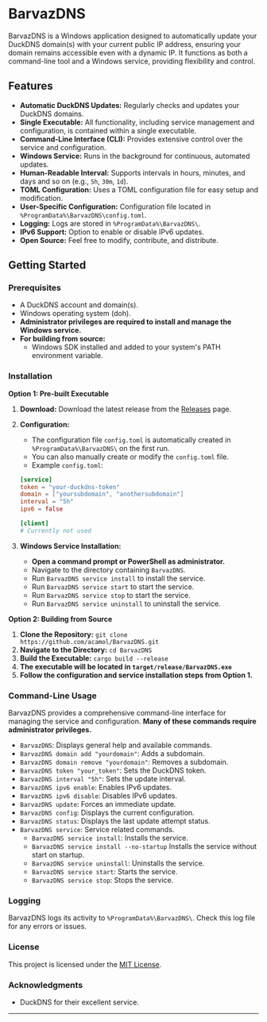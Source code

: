 # BarvazDNS

BarvazDNS is a Windows application designed to automatically update your DuckDNS domain(s) with your current public IP address, ensuring your domain remains accessible even with a dynamic IP. It functions as both a command-line tool and a Windows service, providing flexibility and control.

## Features

* **Automatic DuckDNS Updates:** Regularly checks and updates your DuckDNS domains.
* **Single Executable:** All functionality, including service management and configuration, is contained within a single executable.
* **Command-Line Interface (CLI):** Provides extensive control over the service and configuration.
* **Windows Service:** Runs in the background for continuous, automated updates.
* **Human-Readable Interval:** Supports intervals in hours, minutes, and days and so on (e.g., `5h`, `30m`, `1d`).
* **TOML Configuration:** Uses a TOML configuration file for easy setup and modification.
* **User-Specific Configuration:** Configuration file located in `%ProgramData%\BarvazDNS\config.toml`.
* **Logging:** Logs are stored in `%ProgramData%\BarvazDNS\`.
* **IPv6 Support:** Option to enable or disable IPv6 updates.
* **Open Source:** Feel free to modify, contribute, and distribute.

## Getting Started

### Prerequisites

* A DuckDNS account and domain(s).
* Windows operating system (doh).
* **Administrator privileges are required to install and manage the Windows service.**
* **For building from source:**
    * Windows SDK installed and added to your system's PATH environment variable.

### Installation

**Option 1: Pre-built Executable**

1.  **Download:** Download the latest release from the [Releases](https://github.com/Acamol/BarvazDNS/releases/) page.
3.  **Configuration:**
    * The configuration file `config.toml` is automatically created in `%ProgramData%\BarvazDNS\` on the first run.
    * You can also manually create or modify the `config.toml` file.
    * Example `config.toml`:

    ```toml
    [service]
    token = "your-duckdns-token"
    domain = ["yoursubdomain", "anothersubdomain"]
    interval = "5h"
    ipv6 = false

    [client]
    # Currently not used
    ```

4.  **Windows Service Installation:**
    * **Open a command prompt or PowerShell as administrator.**
    * Navigate to the directory containing `BarvazDNS`.
    * Run `BarvazDNS service install` to install the service.
    * Run `BarvazDNS service start` to start the service.
    * Run `BarvazDNS service stop` to start the service.
    * Run `BarvazDNS service uninstall` to uninstall the service.

**Option 2: Building from Source**

1.  **Clone the Repository:** `git clone https://github.com/acamol/BarvazDNS.git`
2.  **Navigate to the Directory:** `cd BarvazDNS`
3.  **Build the Executable:** `cargo build --release`
4.  **The executable will be located in `target/release/BarvazDNS.exe`**
5.  **Follow the configuration and service installation steps from Option 1.**

### Command-Line Usage

BarvazDNS provides a comprehensive command-line interface for managing the service and configuration. **Many of these commands require administrator privileges.**

* `BarvazDNS`: Displays general help and available commands.
* `BarvazDNS domain add "yourdomain"`: Adds a subdomain.
* `BarvazDNS domain remove "yourdomain"`: Removes a subdomain.
* `BarvazDNS token "your_token"`: Sets the DuckDNS token.
* `BarvazDNS interval "5h"`: Sets the update interval.
* `BarvazDNS ipv6 enable`: Enables IPv6 updates.
* `BarvazDNS ipv6 disable`: Disables IPv6 updates.
* `BarvazDNS update`: Forces an immediate update.
* `BarvazDNS config`: Displays the current configuration.
* `BarvazDNS status`: Displays the last update attempt status.
* `BarvazDNS service`: Service related commands.
    * `BarvazDNS service install`: Installs the service.
    * `BarvazDNS service install --no-startup` Installs the service without start on startup.
    * `BarvazDNS service uninstall`: Uninstalls the service.
    * `BarvazDNS service start`: Starts the service.
    * `BarvazDNS service stop`: Stops the service.

### Logging

BarvazDNS logs its activity to `%ProgramData%\BarvazDNS\`. Check this log file for any errors or issues.

### License

This project is licensed under the [MIT License](LICENSE).

### Acknowledgments

* DuckDNS for their excellent service.

---